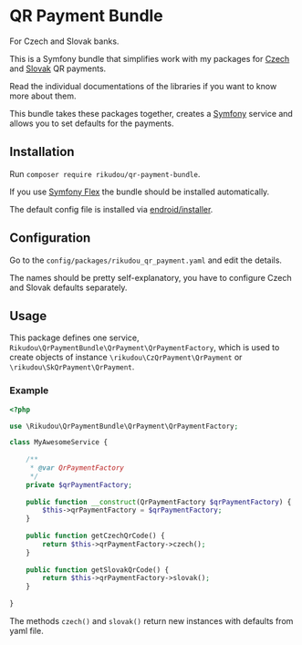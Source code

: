 # QR Payment Bundle

For Czech and Slovak banks.

This is a Symfony bundle that simplifies work with
my packages for [Czech](https://github.com/RikudouSage/QrPaymentCZ) and 
[Slovak](https://github.com/RikudouSage/QrPaymentSK) QR payments.

Read the individual documentations of the libraries if you want to know more about them.

This bundle takes these packages together, creates a [Symfony](https://symfony.com/)
service and allows you to set defaults for the payments.

## Installation

Run `composer require rikudou/qr-payment-bundle`.

If you use [Symfony Flex](https://github.com/symfony/flex)
the bundle should be installed automatically.

The default config file is installed
via [endroid/installer](https://github.com/endroid/installer).

## Configuration

Go to the `config/packages/rikudou_qr_payment.yaml` and edit the details.

The names should be pretty self-explanatory, you have to configure Czech and Slovak
defaults separately.

## Usage

This package defines one service, `Rikudou\QrPaymentBundle\QrPayment\QrPaymentFactory`,
which is used to create objects of instance `\rikudou\CzQrPayment\QrPayment` or
`\rikudou\SkQrPayment\QrPayment`.

### Example

```php
<?php

use \Rikudou\QrPaymentBundle\QrPayment\QrPaymentFactory;

class MyAwesomeService {
    
    /**
     * @var QrPaymentFactory 
     */
    private $qrPaymentFactory;
    
    public function __construct(QrPaymentFactory $qrPaymentFactory) {
        $this->qrPaymentFactory = $qrPaymentFactory;
    }
    
    public function getCzechQrCode() {
        return $this->qrPaymentFactory->czech();
    }
    
    public function getSlovakQrCode() {
        return $this->qrPaymentFactory->slovak();
    }
    
}
```

The methods `czech()` and `slovak()` return new instances with defaults from yaml file.
